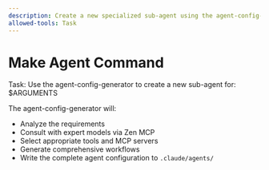 ```yaml
---
description: Create a new specialized sub-agent using the agent-config-generator
allowed-tools: Task
---
```


# Make Agent Command

Task: Use the agent-config-generator to create a new sub-agent for: $ARGUMENTS

The agent-config-generator will:
- Analyze the requirements
- Consult with expert models via Zen MCP
- Select appropriate tools and MCP servers
- Generate comprehensive workflows
- Write the complete agent configuration to `.claude/agents/`